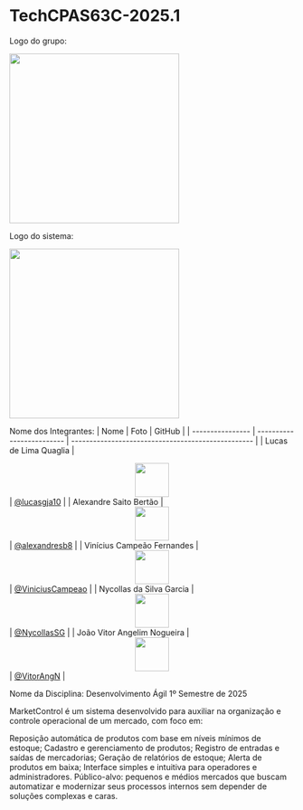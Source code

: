 # TechCPAS63C-2025.1

Logo do grupo:
 <div align="left"><img src="https://media-hosting.imagekit.io/e5ba24f631e04746/techcp-high-resolution-logo.png?Expires=1841873780&Key-Pair-Id=K2ZIVPTIP2VGHC&Signature=L96ESxwhyWAqa-eapY6c3N2uAoGdWRzC5uVjlCPfAnnJxaeA82yJMkWJ-1vRU4EbFYPwci-r4adPseUJiLlbwRwREV72d0gFG2EoKmOw1lvMwn5~fp6XiL91LvcwGwR6PaHnaw8RKxE3zFpQZn9eJjgBEc-SyiEGThBtZrUjHRKn5TFnNWi5Gdcd9cnpN2Srkoy8YxXwyNbyhqK37Zy2h8ShB5~PKAsJtHUocfPIpTNaVw4U~emqkODZkbn5vLYtbDfic9uD7baN9pyLK2WVEmn1HN0ffv7miyTg~s04KXjcKTRlVr~~RQ3PMRG90P5viXY~sMPGzz16cqbj8C7jag__" width="300"/></div> 

Logo do sistema:
 <div align="left"><img src="https://i.postimg.cc/5tX0mw86/Whats-App-Image-2025-05-13-at-23-57-04.jpg" width="300"/></div> 


Nome dos Integrantes:
| Nome             | Foto                      | GitHub                                             |
| ---------------- | ------------------------- | -------------------------------------------------- |
| Lucas de Lima Quaglia  |  <div align="center"><img src="https://media.licdn.com/dms/image/v2/D4D03AQEBBhCNyJrD7w/profile-displayphoto-shrink_800_800/profile-displayphoto-shrink_800_800/0/1728582888515?e=1752710400&v=beta&t=VrknHCTmzrN3p9pUTFmBR969PeWCenimcKFRdmRCCYM" width="60"/></div>                   | [@lucasgja10](https://github.com/lucasgja10)       |
| Alexandre Saito Bertão |  <div align="center"><img src="https://media.licdn.com/dms/image/v2/D5603AQHyzQZIaLlv7g/profile-displayphoto-shrink_800_800/profile-displayphoto-shrink_800_800/0/1709698348029?e=1752710400&v=beta&t=3-m_4LvXx_P3vOSar_TUsTHOXgod4ZczorPoM9_ilxQ" width="60"/></div>  | [@alexandresb8](https://github.com/alexandresb8)             |
| Vinícius Campeão Fernandes | <div align="center"><img src="https://media.licdn.com/dms/image/v2/D4D03AQGfAI_qOuh6gQ/profile-displayphoto-shrink_800_800/profile-displayphoto-shrink_800_800/0/1672834639742?e=1752710400&v=beta&t=_NPa77zXsLnA4DIwbvrBaCbPoha-HkrnrchKpcdLv9s" width="60"/></div> | [@ViniciusCampeao](https://github.com/ViniciusCampeao)           |
| Nycollas da Silva Garcia | <div align="center"><img src="https://media.licdn.com/dms/image/v2/D4D03AQH6PrwbTuka_A/profile-displayphoto-shrink_200_200/B4DZbU5qXKG8AM-/0/1747328608144?e=1752710400&v=beta&t=DMCnx5EvbL8nSMY9maVb8BJYCYr1ZPy4FLHhKfgJaX4" width="60"/></div> | [@NycollasSG](https://github.com/NycollasSG)           |
| João Vitor Angelim Nogueira | <div align="center"><img src="[https://media.licdn.com/dms/image/v2/D4D03AQH6PrwbTuka_A/profile-displayphoto-shrink_200_200/B4DZbU5qXKG8AM-/0/1747328608144?e=1752710400&v=beta&t=DMCnx5EvbL8nSMY9maVb8BJYCYr1ZPy4FLHhKfgJaX4](https://avatars.githubusercontent.com/u/137131336?v=4)" width="60"/></div> | [@VitorAngN]([https://github.com/NycollasSG](https://github.com/VitorAngN))           |

Nome da Disciplina: Desenvolvimento Ágil 1º Semestre de 2025

MarketControl é um sistema desenvolvido para auxiliar na organização e controle operacional de um mercado, com foco em:

Reposição automática de produtos com base em níveis mínimos de estoque;
Cadastro e gerenciamento de produtos;
Registro de entradas e saídas de mercadorias;
Geração de relatórios de estoque;
Alerta de produtos em baixa;
Interface simples e intuitiva para operadores e administradores.
Público-alvo: pequenos e médios mercados que buscam automatizar e modernizar seus processos internos sem depender de soluções complexas e caras.
